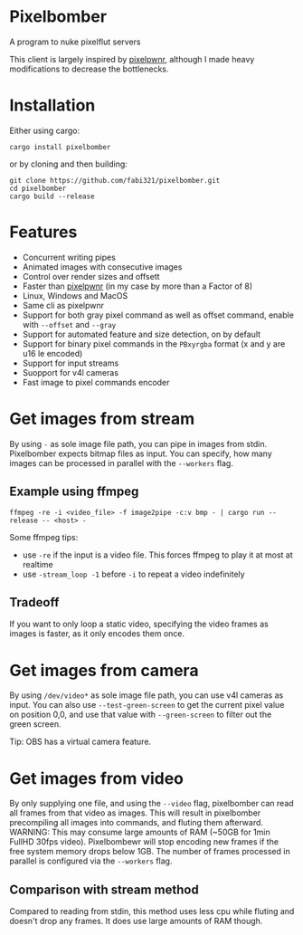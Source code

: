 # Pixelbomber
A program to nuke pixelflut servers

This client is largely inspired by [pixelpwnr](https://github.com/timvisee/pixelpwnr), although I made heavy modifications to decrease the bottlenecks.

# Installation

Either using cargo:

```commandline
cargo install pixelbomber
```

or by cloning and then building:

```commandline
git clone https://github.com/fabi321/pixelbomber.git
cd pixelbomber
cargo build --release
```

# Features
- Concurrent writing pipes
- Animated images with consecutive images
- Control over render sizes and offsett
- Faster than [pixelpwnr](https://github.com/timvisee/pixelpwnr) (in my case by more than a Factor of 8)
- Linux, Windows and MacOS
- Same cli as pixelpwnr
- Support for both gray pixel command as well as offset command, enable with `--offset` and `--gray`
- Support for automated feature and size detection, on by default
- Support for binary pixel commands in the `PBxyrgba` format (x and y are u16 le encoded)
- Support for input streams
- Suopport for v4l cameras
- Fast image to pixel commands encoder

# Get images from stream

By using `-` as sole image file path, you can pipe in images from stdin. Pixelbomber expects bitmap files as input.
You can specify, how many images can be processed in parallel with the `--workers` flag.

## Example using ffmpeg
```commandline
ffmpeg -re -i <video_file> -f image2pipe -c:v bmp - | cargo run --release -- <host> -
```

Some ffmpeg tips:
- use `-re` if the input is a video file. This forces ffmpeg to play it at most at realtime
- use `-stream_loop -1` before `-i` to repeat a video indefinitely

## Tradeoff
If you want to only loop a static video, specifying the video frames as images is faster, as it only encodes them once.

# Get images from camera

By using `/dev/video*` as sole image file path, you can use v4l cameras as input.
You can also use `--test-green-screen` to get the current pixel value on position 0,0,
and use that value with `--green-screen` to filter out the green screen.

Tip: OBS has a virtual camera feature.

# Get images from video

By only supplying one file, and using the `--video` flag, pixelbomber can read all frames from that video as images.
This will result in pixelbomber precompiling all images into commands, and fluting them afterward. WARNING: This may
consume large amounts of RAM (~50GB for 1min FullHD 30fps video). Pixelbombewr will stop encoding new frames if the
free system memory drops below 1GB. The number of frames processed in parallel is configured via the `--workers` flag.

## Comparison with stream method

Compared to reading from stdin, this method uses less cpu while fluting and doesn't drop any frames. It does use large
amounts of RAM though.

